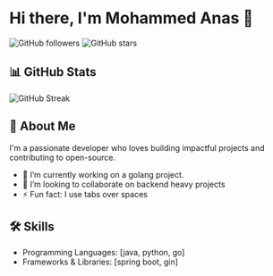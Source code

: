 # Hi there, I'm Mohammed Anas 👋

![GitHub followers](https://img.shields.io/github/followers/anasmohammad611?style=social)
![GitHub stars](https://img.shields.io/github/stars/anasmohammad611?style=social)


## 📊 GitHub Stats

![GitHub Streak](https://streak-stats.demolab.com/?user=anasmohammad611&theme=dark)


## 🚀 About Me

I'm a passionate developer who loves building impactful projects and contributing to open-source.

- 🔭 I’m currently working on a golang project.
- 👯 I’m looking to collaborate on backend heavy projects
- ⚡ Fun fact: I use tabs over spaces

## 🛠️ Skills

- Programming Languages: [java, python, go]
- Frameworks & Libraries: [spring boot, gin]

